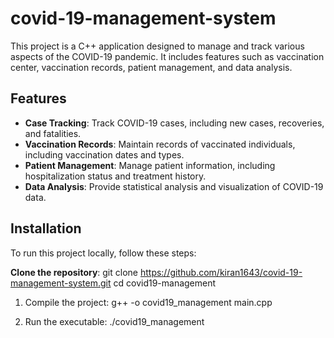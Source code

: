# covid-19-management-system

This project is a C++ application designed to manage and track various aspects of the COVID-19 pandemic. It includes features such as vaccination center, vaccination records, patient management, and data analysis.

## Features

- **Case Tracking**: Track COVID-19 cases, including new cases, recoveries, and fatalities.
- **Vaccination Records**: Maintain records of vaccinated individuals, including vaccination dates and types.
- **Patient Management**: Manage patient information, including hospitalization status and treatment history.
- **Data Analysis**: Provide statistical analysis and visualization of COVID-19 data.

## Installation

To run this project locally, follow these steps:

**Clone the repository**:
   git clone https://github.com/kiran1643/covid-19-management-system.git
   cd covid19-management

1. Compile the project:
g++ -o covid19_management main.cpp

2. Run the executable:
./covid19_management
